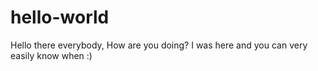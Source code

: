 # hello-world
Hello there everybody,
How are you doing?
I was here and you can very easily know when :)
